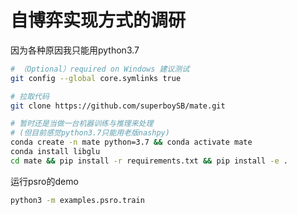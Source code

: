 # 自博弈实现方式的调研
因为各种原因我只能用python3.7
```sh
# （Optional）required on Windows 建议测试 
git config --global core.symlinks true 

# 拉取代码 
git clone https://github.com/superboySB/mate.git

# 暂时还是当做一台机器训练与推理来处理
# (但目前感觉python3.7只能用老版nashpy)
conda create -n mate python=3.7 && conda activate mate
conda install libglu
cd mate && pip install -r requirements.txt && pip install -e . 
```
运行psro的demo
```sh
python3 -m examples.psro.train
```